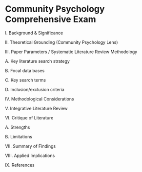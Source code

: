 # Community Psychology Comprehensive Exam



I. Background & Significance

II. Theoretical Grounding \(Community Psychology Lens\)

III. Paper Parameters \/ Systematic Literature Review Methodology

 A. Key literature search strategy

 B. Focal data bases

 C. Key search terms

 D. Inclusion\/exclusion criteria

IV. Methodological Considerations

V. Integrative Literature Review

VI. Critique of Literature

 A. Strengths

 B. Limitations

VII. Summary of Findings

VIII. Applied Implications

IX. References

